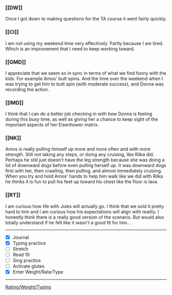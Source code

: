 ### [[DW]]
Once I got down to making questions for the TA course it went fairly quickly.

### [[CI]]
I am not using my weekend time very effectively. Partly because I am tired. Which is an improvement that I need to keep working toward.

### [[GMD]]
I appreciate that we seem so in sync in terms of what we find funny with the kids. For example Amos' butt spins. And the time over the weekend when I was trying to get him to butt spin (with moderate success), and Donna was recording the action.

### [[IMD]]
I think that I can do a better job checking in with how Donna is feeling during this busy time, as well as giving her a chance to keep sight of the important aspects of her Eisenhower matrix.

### [[NK]]
Amos is really pulling himself up more and more often and with more strength. Still not taking any steps, or doing any cruising, like Rilka did. Perhaps he still just doesn't have the leg strength because she was doing a lot of downward dogs before even pulling herself up. It was downward dogs first with her, then crawling, then pulling, and almost immediately cruising. When you try and hold Amos' hands to help him walk like we did with Rilka he thinks it is fun to pull his feet up toward his chest like the floor is lava.

### [[RT]]
I am curious how life with Jules will actually go. I think that we sold it pretty hard to him and I am curious how his expectations will align with reality. I honestly think there is a really good version of the scenario. But would also totally understand if he felt like it wasn't a good fit for him...

---
- [x] Journal
- [x] Typing practice
- [ ] Stretch
- [ ] Read 10
- [ ] Sing practice
- [ ] Activate glutes
- [x] Enter Weight/Rate/Type
---

[Rating/Weight/Typing](https://docs.google.com/spreadsheets/d/1p6cinTqipnxyiSCgPBAWp2cAHA5q6P0NL58bNCxedCY/edit#gid=0)
